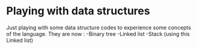 # Playing with data structures 

Just playing with some data structure codes to experience some concepts of the language. They are now :
-Binary tree
-Linked list
-Stack (using this Linked list)
